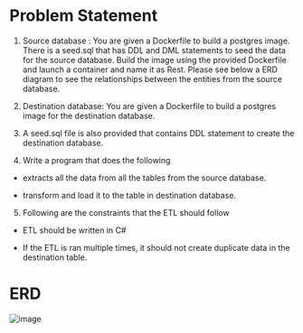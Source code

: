 # Problem Statement

1. Source database : You are given a Dockerfile to build a postgres image. 
There is a seed.sql that has DDL and DML statements to seed the data for the source   database. Build the image using the provided Dockerfile and launch a container and name it as Rest. Please see below a ERD diagram to see the relationships between the entities from the source database.

2. Destination database: You are given a Dockerfile to build a postgres image for the destination database. 
3. A seed.sql file is also provided that contains DDL statement to create the destination database.<br/>
4. Write a program that does the following

 - extracts all the data from all the tables from the source database.

 - transform and load it to the table in destination database.
5. Following are the constraints that the ETL should follow

 - ETL should be written in C#

 - If the ETL is ran multiple times, it should not create duplicate data in the destination table.

# ERD
![image](https://user-images.githubusercontent.com/660816/121228627-f8b2a080-c85a-11eb-8db9-fa5b6d932876.png)
